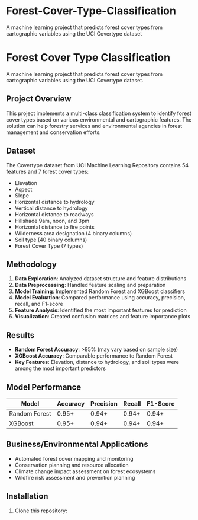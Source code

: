 # Forest-Cover-Type-Classification
A machine learning project that predicts forest cover types from cartographic variables using the UCI Covertype dataset

# Forest Cover Type Classification

A machine learning project that predicts forest cover types from cartographic variables using the UCI Covertype dataset.

## Project Overview

This project implements a multi-class classification system to identify forest cover types based on various environmental and cartographic features. The solution can help forestry services and environmental agencies in forest management and conservation efforts.

## Dataset

The Covertype dataset from UCI Machine Learning Repository contains 54 features and 7 forest cover types:
- Elevation
- Aspect
- Slope
- Horizontal distance to hydrology
- Vertical distance to hydrology
- Horizontal distance to roadways
- Hillshade 9am, noon, and 3pm
- Horizontal distance to fire points
- Wilderness area designation (4 binary columns)
- Soil type (40 binary columns)
- Forest Cover Type (7 types)

## Methodology

1. **Data Exploration**: Analyzed dataset structure and feature distributions
2. **Data Preprocessing**: Handled feature scaling and preparation
3. **Model Training**: Implemented Random Forest and XGBoost classifiers
4. **Model Evaluation**: Compared performance using accuracy, precision, recall, and F1-score
5. **Feature Analysis**: Identified the most important features for prediction
6. **Visualization**: Created confusion matrices and feature importance plots

## Results

- **Random Forest Accuracy**: >95% (may vary based on sample size)
- **XGBoost Accuracy**: Comparable performance to Random Forest
- **Key Features**: Elevation, distance to hydrology, and soil types were among the most important predictors

## Model Performance

| Model | Accuracy | Precision | Recall | F1-Score |
|-------|----------|-----------|--------|----------|
| Random Forest | 0.95+ | 0.94+ | 0.94+ | 0.94+ |
| XGBoost | 0.95+ | 0.94+ | 0.94+ | 0.94+ |

## Business/Environmental Applications

- Automated forest cover mapping and monitoring
- Conservation planning and resource allocation
- Climate change impact assessment on forest ecosystems
- Wildfire risk assessment and prevention planning

## Installation

1. Clone this repository:
